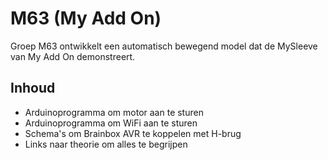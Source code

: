 # M63 (My Add On)
Groep M63 ontwikkelt een automatisch bewegend model dat de MySleeve van My Add On demonstreert.

## Inhoud
- Arduinoprogramma om motor aan te sturen
- Arduinoprogramma om WiFi aan te sturen
- Schema's om Brainbox AVR te koppelen met H-brug
- Links naar theorie om alles te begrijpen
